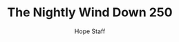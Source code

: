---
image: /assets/img/nwd/250_nwd_jeremiah_31_13_b_nlt.png
title: The Nightly Wind Down 250
number: 250
categories:
  - The Nightly Wind Down
author: Hope Staff
notes: The Nightly Wind Down 250
embed: >-
  EMBED_GOES_HERE
transcript: >-
  SOME LINES OF TEXT START HERE
---